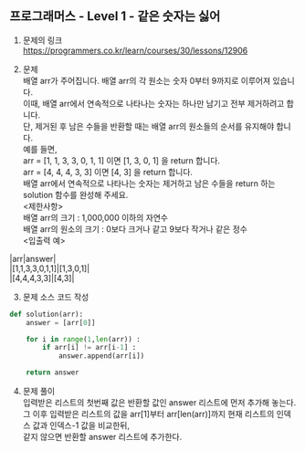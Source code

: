 프로그래머스 - Level 1 - 같은 숫자는 싫어
-------------

1. 문제의 링크   
https://programmers.co.kr/learn/courses/30/lessons/12906    

2. 문제    
배열 arr가 주어집니다. 배열 arr의 각 원소는 숫자 0부터 9까지로 이루어져 있습니다.     
이때, 배열 arr에서 연속적으로 나타나는 숫자는 하나만 남기고 전부 제거하려고 합니다.   
단, 제거된 후 남은 수들을 반환할 때는 배열 arr의 원소들의 순서를 유지해야 합니다.   
예를 들면,      
arr = [1, 1, 3, 3, 0, 1, 1] 이면 [1, 3, 0, 1] 을 return 합니다.   
arr = [4, 4, 4, 3, 3] 이면 [4, 3] 을 return 합니다.       
배열 arr에서 연속적으로 나타나는 숫자는 제거하고 남은 수들을 return 하는 solution 함수를 완성해 주세요.     
<제한사항>  
배열 arr의 크기 : 1,000,000 이하의 자연수  
배열 arr의 원소의 크기 : 0보다 크거나 같고 9보다 작거나 같은 정수     
<입출력 예>   

|arr|answer|    
|[1,1,3,3,0,1,1]|[1,3,0,1]|     
|[4,4,4,3,3]|[4,3]|     
    
3. 문제 소스 코드 작성      
```python
def solution(arr):
    answer = [arr[0]]

    for i in range(1,len(arr)) :
        if arr[i] != arr[i-1] :
            answer.append(arr[i])

    return answer
```
4. 문제 풀이    
입력받은 리스트의 첫번째 값은 반환할 값인 answer 리스트에 먼저 추가해 놓는다.     
그 이후 입력받은 리스트의 값을 arr[1]부터 arr[len(arr)]까지 현재 리스트의 인덱스 값과 인덱스-1 값을 비교한뒤,    
같지 않으면 반환할 answer 리스트에 추가한다.        

  

